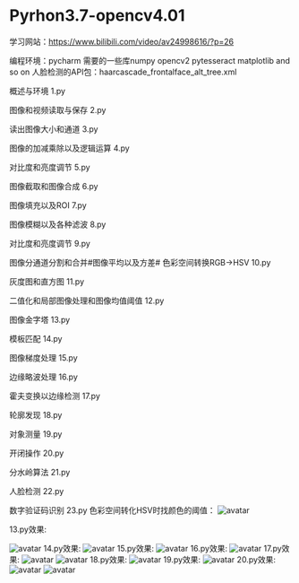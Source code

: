 # Pyrhon3.7-opencv4.01
学习网站：https://www.bilibili.com/video/av24998616/?p=26

编程环境：pycharm
需要的一些库numpy opencv2 pytesseract matplotlib and so on
人脸检测的API包：haarcascade_frontalface_alt_tree.xml

概述与环境 1.py

图像和视频读取与保存 2.py

读出图像大小和通道 3.py

图像的加减乘除以及逻辑运算 4.py

对比度和亮度调节 5.py

图像截取和图像合成 6.py

图像填充以及ROI 7.py

图像模糊以及各种滤波 8.py

对比度和亮度调节 9.py

图像分通道分割和合并#图像平均以及方差# 色彩空间转换RGB->HSV 10.py

灰度图和直方图 11.py

二值化和局部图像处理和图像均值阈值 12.py

图像金字塔 13.py

模板匹配 14.py

图像梯度处理 15.py

边缘略波处理 16.py

霍夫变换以边缘检测 17.py

轮廓发现 18.py

对象测量 19.py

开闭操作 20.py

分水岭算法 21.py

人脸检测 22.py

数字验证码识别 23.py
色彩空间转化HSV时找颜色的阈值：
![avatar](2018.jpg)


13.py效果:


![avatar](13.png)
14.py效果:
![avatar](14.png)
15.py效果:
![avatar](15.png)
16.py效果:
![avatar](16.png)
17.py效果:
![avatar](17.png)
![avatar](17.1.png)
18.py效果:
![avatar](18.png)
19.py效果:
![avatar](19.png)
20.py效果:
![avatar](20.png)
![avatar](20.1.png)


